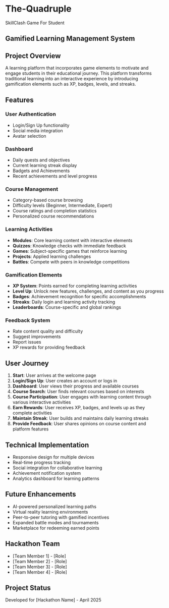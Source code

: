 # The-Quadruple
SkillClash Game For Student

## Gamified Learning Management System

## Project Overview
A learning platform that incorporates game elements to motivate and engage students in their educational journey. This platform transforms traditional learning into an interactive experience by introducing gamification elements such as XP, badges, levels, and streaks.

## Features

### User Authentication
- Login/Sign Up functionality
- Social media integration
- Avatar selection

### Dashboard
- Daily quests and objectives
- Current learning streak display
- Badgets and Achievements
- Recent achievements and level progress

### Course Management
- Category-based course browsing
- Difficulty levels (Beginner, Intermediate, Expert)
- Course ratings and completion statistics
- Personalized course recommendations

### Learning Activities
- **Modules**: Core learning content with interactive elements
- **Quizzes**: Knowledge checks with immediate feedback
- **Games**: Subject-specific games that reinforce learning
- **Projects**: Applied learning challenges
- **Battles**: Compete with peers in knowledge competitions

### Gamification Elements
- **XP System**: Points earned for completing learning activities
- **Level Up**: Unlock new features, challenges, and content as you progress
- **Badges**: Achievement recognition for specific accomplishments
- **Streaks**: Daily login and learning activity tracking
- **Leaderboards**: Course-specific and global rankings

### Feedback System
- Rate content quality and difficulty
- Suggest improvements
- Report issues
- XP rewards for providing feedback

## User Journey
1. **Start**: User arrives at the welcome page
2. **Login/Sign Up**: User creates an account or logs in
3. **Dashboard**: User views their progress and available courses
4. **Course Search**: User finds relevant courses based on interests
5. **Course Participation**: User engages with learning content through various interactive activities
6. **Earn Rewards**: User receives XP, badges, and levels up as they complete activities
7. **Maintain Streak**: User builds and maintains daily learning streaks
8. **Provide Feedback**: User shares opinions on course content and platform features

## Technical Implementation
- Responsive design for multiple devices
- Real-time progress tracking
- Social integration for collaborative learning
- Achievement notification system
- Analytics dashboard for learning patterns

## Future Enhancements
- AI-powered personalized learning paths
- Virtual reality learning environments
- Peer-to-peer tutoring with gamified incentives
- Expanded battle modes and tournaments
- Marketplace for redeeming earned points

## Hackathon Team
- [Team Member 1] - [Role]
- [Team Member 2] - [Role]
- [Team Member 3] - [Role]
- [Team Member 4] - [Role]

## Project Status
Developed for [Hackathon Name] - April 2025
